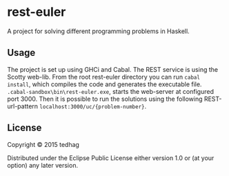 # rest-euler

A project for solving different programming problems in Haskell. 

## Usage

The project is set up using GHCi and Cabal. The REST service is using the Scotty web-lib. From the root rest-euler directory you can run
<code>cabal install</code>, which compiles the code and generates the executable file.
<code>.cabal-sandbox\bin\rest-euler.exe</code>, starts the web-server at configured port 3000.
Then it is possible to run the solutions using the following REST-url-pattern
<code>localhost:3000/uc/{problem-number}</code>.

## License

Copyright © 2015 tedhag

Distributed under the Eclipse Public License either version 1.0 or (at
your option) any later version.
